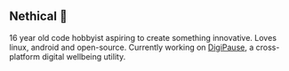 ## Nethical 🤯
16 year old code hobbyist aspiring to create something innovative. Loves linux, android and open-source.
Currently working on [DigiPause](https://github.com/nethical6/digi-paws), a cross-platform digital wellbeing utility.
